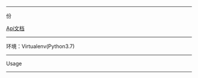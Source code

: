 - - -
份 

[Api文档](https://www.showdoc.cc/708582510680717)
- - -
环境：Virtualenv(Python3.7)  
- - -
Usage
- - -
